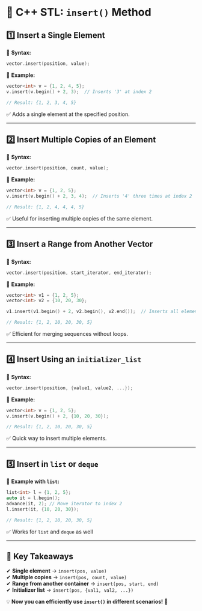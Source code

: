 # 🚀 C++ STL: `insert()` Method

## 1️⃣ Insert a Single Element

📌 **Syntax:**
```cpp
vector.insert(position, value);
```

📌 **Example:**
```cpp
vector<int> v = {1, 2, 4, 5};
v.insert(v.begin() + 2, 3);  // Inserts '3' at index 2

// Result: {1, 2, 3, 4, 5}
```
✅ Adds a single element at the specified position.

---

## 2️⃣ Insert Multiple Copies of an Element

📌 **Syntax:**
```cpp
vector.insert(position, count, value);
```

📌 **Example:**
```cpp
vector<int> v = {1, 2, 5};
v.insert(v.begin() + 2, 3, 4);  // Inserts '4' three times at index 2

// Result: {1, 2, 4, 4, 4, 5}
```
✅ Useful for inserting multiple copies of the same element.

---

## 3️⃣ Insert a Range from Another Vector

📌 **Syntax:**
```cpp
vector.insert(position, start_iterator, end_iterator);
```

📌 **Example:**
```cpp
vector<int> v1 = {1, 2, 5};
vector<int> v2 = {10, 20, 30};

v1.insert(v1.begin() + 2, v2.begin(), v2.end());  // Inserts all elements of v2 at index 2

// Result: {1, 2, 10, 20, 30, 5}
```
✅ Efficient for merging sequences without loops.

---

## 4️⃣ Insert Using an `initializer_list`

📌 **Syntax:**
```cpp
vector.insert(position, {value1, value2, ...});
```

📌 **Example:**
```cpp
vector<int> v = {1, 2, 5};
v.insert(v.begin() + 2, {10, 20, 30});

// Result: {1, 2, 10, 20, 30, 5}
```
✅ Quick way to insert multiple elements.

---

## 5️⃣ Insert in `list` or `deque`

📌 **Example with `list`:**
```cpp
list<int> l = {1, 2, 5};
auto it = l.begin();
advance(it, 2); // Move iterator to index 2
l.insert(it, {10, 20, 30});

// Result: {1, 2, 10, 20, 30, 5}
```
✅ Works for `list` and `deque` as well

---

## 🔑 Key Takeaways

✔ **Single element** → `insert(pos, value)`  
✔ **Multiple copies** → `insert(pos, count, value)`  
✔ **Range from another container** → `insert(pos, start, end)`  
✔ **Initializer list** → `insert(pos, {val1, val2, ...})`  

💡 **Now you can efficiently use `insert()` in different scenarios!** 🚀
